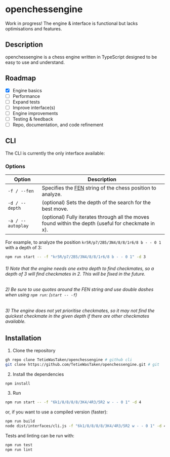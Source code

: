 <!-- @format -->

# openchessengine

Work in progress! The engine & interface is functional but lacks optimisations and features.

## Description

openchessengine is a chess engine written in TypeScript designed to be easy to use and understand.

## Roadmap

- [x] Engine basics
- [ ] Performance
- [ ] Expand tests
- [ ] Improve interface(s)
- [ ] Engine improvements
- [ ] Testing & feedback
- [ ] Repo, documentation, and code refinement

## CLI

The CLI is currently the only interface available:

### Options

| Option            | Description                                                                                                                  |
| ----------------- | ---------------------------------------------------------------------------------------------------------------------------- |
| `-f / --fen`      | Specifies the [FEN](https://en.wikipedia.org/wiki/Forsyth%E2%80%93Edwards_Notation) string of the chess position to analyze. |
| `-d / --depth`    | (optional) Sets the depth of the search for the best move.                                                                   |
| `-a / --autoplay` | (optional) Fully iterates through all the moves found within the depth (useful for checkmate in x).                          |

For example, to analyze the position `kr5R/p7/2B5/3N4/8/8/1r6/8 b - - 0 1` with a depth of 3:

```bash
npm run start -- -f "kr5R/p7/2B5/3N4/8/8/1r6/8 b - - 0 1" -d 3
```

###### 1) Note that the engine needs one extra depth to find checkmates, so a depth of 3 will find checkmates in 2. This will be fixed in the future.

###### 2) Be sure to use quotes around the FEN string and use double dashes when using `npm run`: (`start -- -f`)

###### 3) The engine does not yet prioritise checkmates, so it may not find the quickest checkmate in the given depth if there are other checkmates available.

## Installation

1. Clone the repository

```bash
gh repo clone TetieWasTaken/openchessengine # github cli
git clone https://github.com/TetieWasTaken/openchessengine.git # git
```

2. Install the dependencies

```bash
npm install
```

3. Run

```bash
npm run start -- -f "6k1/8/8/8/8/3K4/4R3/5R2 w - - 0 1" -d 4
```

or, if you want to use a compiled version (faster):

```bash
npm run build
node dist/interfaces/cli.js -f "6k1/8/8/8/8/3K4/4R3/5R2 w - - 0 1" -d 4
```

Tests and linting can be run with:

```bash
npm run test
npm run lint
```
